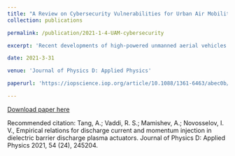 ```yaml
---
title: "A Review on Cybersecurity Vulnerabilities for Urban Air Mobility"
collection: publications

permalink: /publication/2021-1-4-UAM-cybersecurity

excerpt: 'Recent developments of high-powered unmanned aerial vehicles (UAVs) have allowed for urban air mobility (UAM) to become a reality. While these flying cars' propulsive technology has almost become economically viable, the infrastructure to allow these vehicles to operate in an urban environment is still lacking. With numerous known vulnerabilities in UAVs and commercial aircraft, manufacturers have not addressed cybersecurity in the scope of urban air mobility. This paper presents a review of several known cybersecurity vulnerabilities and previous attacks associated with UAVs and aircraft's core communication systems...'

date: 2021-3-31

venue: 'Journal of Physics D: Applied Physics'

paperurl: 'https://iopscience.iop.org/article/10.1088/1361-6463/abec0b/meta?casa_token=Zf9EZriiqb8AAAAA:wmO9Yi2tQyLhzyaQmdjZ95ItTn1JpWiAw7gZ2xpPapGBUhRCNgYMwSKxEacWasWYJ9Kl2aVpO9r0bRXZkik'

---
```


[Download paper here](https://github.com/antang808/antang808.github.io/files/6334412/Tang.Journal.of.Physics.pdf)

Recommended citation: Tang, A.; Vaddi, R. S.; Mamishev, A.; Novosselov, I. V., Empirical relations for discharge current and momentum injection in dielectric barrier discharge plasma actuators. Journal of Physics D: Applied Physics 2021, 54 (24), 245204.

